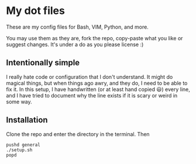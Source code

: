 My dot files
========================

These are my config files for Bash, VIM, Python, and more.

You may use them as they are, fork the repo, copy-paste what you like or suggest changes. It's under a do as you please license :)

## Intentionally simple
I really hate code or configuration that I don't understand. It might do magical things, but when things ago awry, and they do, I need to be able to fix it. In this setup, I have handwritten (or at least hand copied :smiley:) every line, and I have tried to document why the line exists if it is scary or weird in some way.

## Installation
Clone the repo and enter the directory in the terminal. Then
```
pushd general
./setup.sh
popd
```
